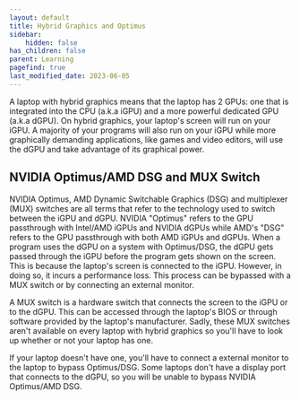 ```yaml
---
layout: default
title: Hybrid Graphics and Optimus
sidebar:
    hidden: false
has_children: false
parent: Learning
pagefind: true
last_modified_date: 2023-06-05
---
```



A laptop with hybrid graphics means that the laptop has 2 GPUs: one that is integrated into the CPU (a.k.a iGPU) and a more powerful dedicated GPU (a.k.a dGPU). On hybrid graphics, your laptop's screen will run on your iGPU. A majority of your programs will also run on your iGPU while more graphically demanding applications, like games and video editors, will use the dGPU and take advantage of its graphical power. 

## NVIDIA Optimus/AMD DSG and MUX Switch
NVIDIA Optimus, AMD Dynamic Switchable Graphics (DSG) and multiplexer (MUX) switches are all terms that refer to the technology used to switch between the iGPU and dGPU. NVIDIA "Optimus" refers to the GPU passthrough with Intel/AMD iGPUs and NVIDIA dGPUs while AMD's "DSG" refers to the GPU passthrough with both AMD iGPUs and dGPUs. When a program uses the dGPU on a system with Optimus/DSG, the dGPU gets passed through the iGPU before the program gets shown on the screen. This is because the laptop's screen is connected to the iGPU. However, in doing so, it incurs a performance loss. This process can be bypassed with a MUX switch or by connecting an external monitor. 

A MUX switch is a hardware switch that connects the screen to the iGPU or to the dGPU. This can be accessed through the laptop's BIOS or through software provided by the laptop's manufacturer. Sadly, these MUX switches aren't available on every laptop with hybrid graphics so you'll have to look up whether or not your laptop has one. 

If your laptop doesn't have one, you'll have to connect a external monitor to the laptop to bypass Optimus/DSG. Some laptops don't have a display port that connects to the dGPU, so you will be unable to bypass NVIDIA Optimus/AMD DSG. 